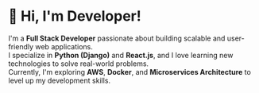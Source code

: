 # 👋 Hi, I'm Developer!

I'm a **Full Stack Developer** passionate about building scalable and user-friendly web applications.  
I specialize in **Python (Django)** and **React.js**, and I love learning new technologies to solve real-world problems.  
Currently, I'm exploring **AWS**, **Docker**, and **Microservices Architecture** to level up my development skills.
